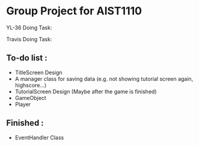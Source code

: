# Group Project for AIST1110

YL-36 Doing Task:

Travis Doing Task:

## To-do list : 
- TitleScreen Design
- A manager class for saving data (e.g. not showing tutorial screen again, highscore...)
- TutorialScreen Design (Maybe after the game is finished)
- GameObject
- Player

## Finished :
- EventHandler Class
